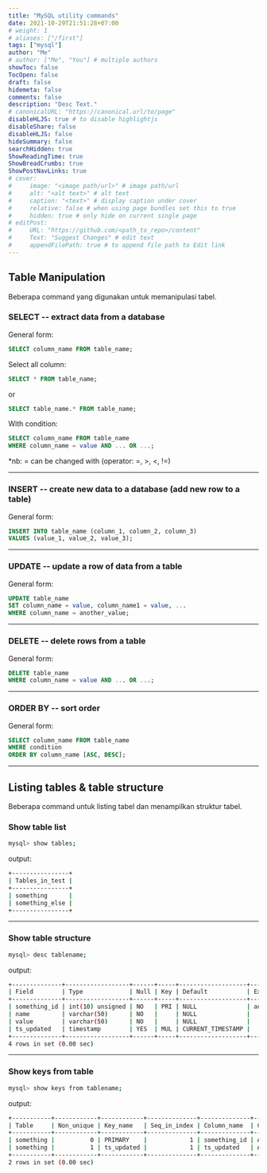 ```yaml
---
title: "MySQL utility commands"
date: 2021-10-29T21:51:28+07:00
# weight: 1
# aliases: ["/first"]
tags: ["mysql"]
author: "Me"
# author: ["Me", "You"] # multiple authors
showToc: false
TocOpen: false
draft: false
hidemeta: false
comments: false
description: "Desc Text."
# canonicalURL: "https://canonical.url/to/page"
disableHLJS: true # to disable highlightjs
disableShare: false
disableHLJS: false
hideSummary: false
searchHidden: true
ShowReadingTime: true
ShowBreadCrumbs: true
ShowPostNavLinks: true
# cover:
#     image: "<image path/url>" # image path/url
#     alt: "<alt text>" # alt text
#     caption: "<text>" # display caption under cover
#     relative: false # when using page bundles set this to true
#     hidden: true # only hide on current single page
# editPost:
#     URL: "https://github.com/<path_to_repo>/content"
#     Text: "Suggest Changes" # edit text
#     appendFilePath: true # to append file path to Edit link
---
```

## Table Manipulation
Beberapa command yang digunakan untuk memanipulasi tabel.

### SELECT -- extract data from a database
General form:
```sql
SELECT column_name FROM table_name;
```

Select all column:
```sql
SELECT * FROM table_name;
```
or
```sql
SELECT table_name.* FROM table_name;
```

With condition:
```sql
SELECT column_name FROM table_name
WHERE column_name = value AND ... OR ...;
```
*nb: = can be changed with (operator: =, >, <, !=) 

---

### INSERT -- create new data to a database (add new row to a table)
General form:
```sql
INSERT INTO table_name (column_1, column_2, column_3)
VALUES (value_1, value_2, value_3);
```
---

### UPDATE -- update a row of data from a table
General form:
```sql
UPDATE table_name
SET column_name = value, column_name1 = value, ...
WHERE column_name = another_value;
```
---

### DELETE -- delete rows from a table
General form:
```sql
DELETE table_name
WHERE column_name = value AND ... OR ...;
```
---

### ORDER BY -- sort order
General form:
```sql
SELECT column_name FROM table_name
WHERE condition
ORDER BY column_name [ASC, DESC];
```
---



## Listing tables & table structure
Beberapa command untuk listing tabel dan menampilkan struktur tabel.

### Show table list
```bash
mysql> show tables;
```
output: 
```bash
+----------------+
| Tables_in_test |
+----------------+
| something      |
| something_else |
+----------------+
```
---

### Show table structure
```bash
mysql> desc tablename;
```
output: 
```bash
+--------------+------------------+------+-----+-------------------+----------------+
| Field        | Type             | Null | Key | Default           | Extra          |
+--------------+------------------+------+-----+-------------------+----------------+
| something_id | int(10) unsigned | NO   | PRI | NULL              | auto_increment |
| name         | varchar(50)      | NO   |     | NULL              |                |
| value        | varchar(50)      | NO   |     | NULL              |                |
| ts_updated   | timestamp        | YES  | MUL | CURRENT_TIMESTAMP |                |
+--------------+------------------+------+-----+-------------------+----------------+
4 rows in set (0.00 sec)
```
---

### Show keys from table
```bash
mysql> show keys from tablename;
```
output:
```bash
+-----------+------------+------------+--------------+--------------+-----------+-------------+----------+--------+------+------------+---------+
| Table     | Non_unique | Key_name   | Seq_in_index | Column_name  | Collation | Cardinality | Sub_part | Packed | Null | Index_type | Comment |
+-----------+------------+------------+--------------+--------------+-----------+-------------+----------+--------+------+------------+---------+
| something |          0 | PRIMARY    |            1 | something_id | A         |           2 |     NULL | NULL   |      | BTREE      | NULL    |
| something |          1 | ts_updated |            1 | ts_updated   | A         |        NULL |     NULL | NULL   |      | BTREE      | NULL    |
+-----------+------------+------------+--------------+--------------+-----------+-------------+----------+--------+------+------------+---------+
2 rows in set (0.00 sec)
```
